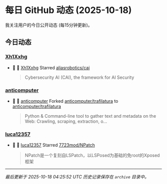 # 每日 GitHub 动态 (2025-10-18)

我关注用户的今日公开动态 (每15分钟更新)。

## 今日动态

### [Xh1Xxhg](https://github.com/Xh1Xxhg)
- 🌟 👤 [Xh1Xxhg](https://github.com/Xh1Xxhg) Starred [aliasrobotics/cai](https://github.com/aliasrobotics/cai)
  > Cybersecurity AI (CAI), the framework for AI Security

### [anticomputer](https://github.com/anticomputer)
- 🍴 👤 [anticomputer](https://github.com/anticomputer) Forked [anticomputer/trafilatura](https://github.com/anticomputer/trafilatura) to [anticomputer/trafilatura](https://github.com/anticomputer/trafilatura)
  > Python & Command-line tool to gather text and metadata on the Web: Crawling, scraping, extraction, o...

### [luca12357](https://github.com/luca12357)
- 🌟 👤 [luca12357](https://github.com/luca12357) Starred [7723mod/NPatch](https://github.com/7723mod/NPatch)
  > NPatch是一个复刻自LSPatch，以LSPosed为基础的免root的Xposed框架


---
*最后更新于 2025-10-18 04:25:52 UTC*
*历史记录保存在 `archive` 目录中。*
